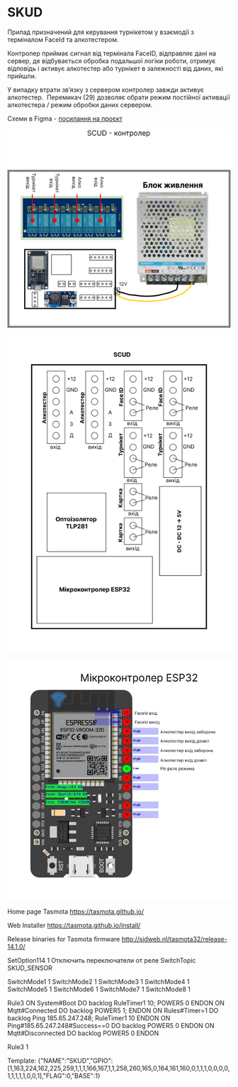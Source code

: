 # SKUD
Прилад призначений для керування турнікетом у взаємодії з терміналом FaceId та алкотестером.

Контролер приймає сигнал від термінала FaceID, відправляє дані на сервер, де відбувається обробка подальшої логіки роботи, отримує відповідь і активує алкотестер або турнікет в залежності від даних, які прийшли.

У випадку втрати зв’язку з сервером контролер завжди активує алкотестер.  Перемикач (29) дозволяє обрати режим постійної активації алкотестера / режим обробки даних сервером.

Схеми в Figma - [посилання на проєкт](https://www.figma.com/design/Nd7bc0mb1TpfXyIu8w56VJ/SCUD?m=auto&t=jNlbcrbCwGCF1aqI-6)

![Електрична схема](SCUD-schema.png)

![Електрична схема -2](SCUD-schema2.png)

![Схема контролера](MicrocontrolerESP32.png)


Home page Tasmota
https://tasmota.github.io/

Web Installer
https://tasmota.github.io/install/

Release binaries for Tasmota firmware
http://sidweb.nl/tasmota32/release-14.1.0/


SetOption114 1		Отключить переключатели от реле 
SwitchTopic SKUD_SENSOR

SwitchMode1 1
SwitchMode2 1
SwitchMode3 1
SwitchMode4 1
SwitchMode5 1
SwitchMode6 1
SwitchMode7 1
SwitchMode8 1

Rule3
ON System#Boot DO backlog RuleTimer1 10; POWER5 0 ENDON ON Mqtt#Connected DO backlog POWER5 1; ENDON ON Rules#Timer=1 DO backlog Ping 185.65.247.248; RuleTimer1 10 ENDON ON Ping#185.65.247.248#Success==0 DO backlog POWER5 0 ENDON ON Mqtt#Disconnected DO backlog POWER5 0 ENDON

Rule3 1

Template:
{"NAME":"SKUD","GPIO":[1,163,224,162,225,259,1,1,1,166,167,1,1,258,260,165,0,164,161,160,0,1,1,1,0,0,0,0,1,1,1,1,1,0,0,1],"FLAG":0,"BASE":1}


